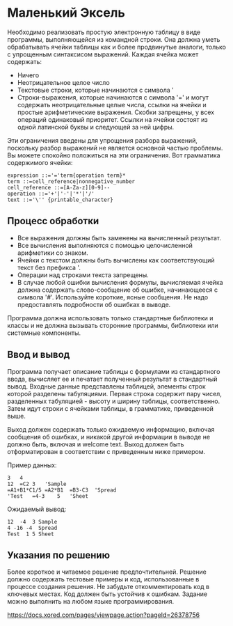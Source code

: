 # Маленький Эксель

Необходимо реализовать простую электронную таблицу в виде программы, выполняющейся из командной строки. Она должна уметь обрабатывать ячейки таблицы как и более продвинутые аналоги, только с упрощенным синтаксисом выражений.
Каждая ячейка может содержать:
 - Ничего
 - Неотрицательное целое число
 - Текстовые строки, которые начинаются с символа '
 - Строки-выражения, которые начинаются с символа '=' и могут содержать неотрицательные целые числа, ссылки на ячейки и простые арифметические выражения. Скобки запрещены, у всех операций одинаковый приоритет. Ссылки на ячейки состоят из одной латинской буквы и следующей за ней цифры.

Эти ограничения введены для упрощения разбора выражений, поскольку разбор выражений не является основной частью проблемы. Вы можете спокойно положиться на эти ограничения. Вот грамматика содержимого ячейки:
```
expression ::='='term{operation term}*
term ::=cell_reference|nonnegative_number
cell_reference ::=[A-Za-z][0-9]--
operation ::='+'|'-'|'*'|'/'
text ::='\'' {printable_character}
```

## Процесс обработки
- Все выражения должны быть заменены на вычисленный результат.
- Все вычисления выполняются с помощью целочисленной арифметики со знаком.
- Ячейки с текстом должны быть вычислены как соответствующий текст без префикса '.
- Операции над строками текста запрещены.
- В случае любой ошибки вычисления формулы, вычисляемая ячейка должна содержать слово-сообщение об ошибке, начинающееся с символа '#'. Используйте короткие, ясные сообщения. Не надо предоставлять подробности об ошибках в выводе.

Программа должна использовать только стандартные библиотеки и классы и не должна вызывать сторонние программы, библиотеки или системные компоненты.

## Ввод и вывод

Программа получает описание таблицы с формулами из стандартного ввода, вычисляет ее и печатает полученный результат в стандартный вывод. Входные данные представлены таблицей, элементы строк которой разделены табуляциями. Первая строка содержит пару чисел, разделенных табуляцией - высоту и ширину таблицы, соответственно. Затем идут строки с ячейками таблицы, в грамматике, приведенной выше.

Выход должен содержать только ожидаемую информацию, включая сообщения об ошибках, и никакой другой информации в выводе не должно быть, включая и welcome text. Выход должен быть отформатирован в соответствии с приведенным ниже примером.

Пример данных:
```
3	4
12	=C2	3	'Sample
=A1+B1*C1/5	=A2*B1	=B3-C3	'Spread
'Test	=4-3	5	'Sheet
```

Ожидаемый вывод:
```
12  -4  3 Sample
4 -16 -4  Spread
Test  1 5 Sheet
```

## Указания по решению

Более короткое и читаемое решение предпочтительней. Решение должно содержать тестовые примеры и код, использованные в процессе создания решения. Не забудьте откомментировать код в ключевых местах. Код должен быть устойчив к ошибкам. Задание можно выполнить на любом языке программирования.

https://docs.xored.com/pages/viewpage.action?pageId=26378756
